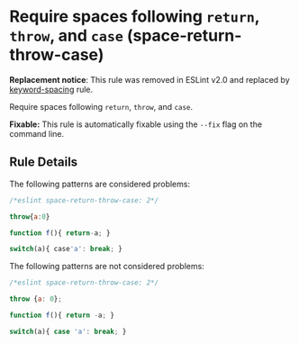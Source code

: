 # Require spaces following `return`, `throw`, and `case` (space-return-throw-case)

**Replacement notice**: This rule was removed in ESLint v2.0 and replaced by [keyword-spacing](keyword-spacing.md) rule.

Require spaces following `return`, `throw`, and `case`.

**Fixable:** This rule is automatically fixable using the `--fix` flag on the command line.

## Rule Details

The following patterns are considered problems:

```js
/*eslint space-return-throw-case: 2*/

throw{a:0}

function f(){ return-a; }

switch(a){ case'a': break; }
```

The following patterns are not considered problems:

```js
/*eslint space-return-throw-case: 2*/

throw {a: 0};

function f(){ return -a; }

switch(a){ case 'a': break; }
```
